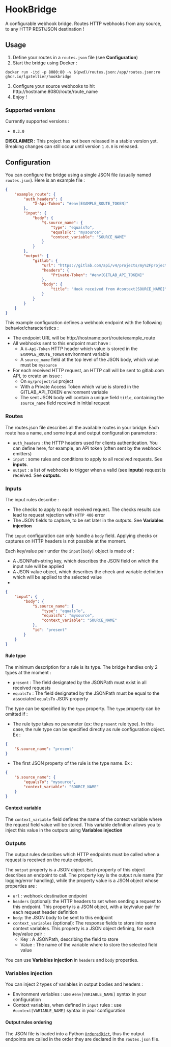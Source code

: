 # HookBridge
A configurable webhook bridge. Routes HTTP webhooks from any source, to any HTTP REST/JSON destination !

## Usage
1. Define your routes in a `routes.json` file (see **Configuration**)
2. Start the bridge using Docker :

```shell
docker run -itd -p 8080:80 -v $(pwd)/routes.json:/app/routes.json:ro ghcr.io/lgatellier/hookbridge
```
3. Configure your source webhooks to hit http://hostname:8080/route/route_name
4. Enjoy !

### Supported versions
Currently supported versions :
- `0.3.0`

**DISCLAIMER :** This project has not been released in a stable version yet. Breaking changes can still occur until version `1.0.0` is released.

## Configuration
You can configure the bridge using a single JSON file (usually named `routes.json`). Here is an example file :
```json
{
    "example_route": {
        "auth_headers": {
            "X-Api-Token": "#env[EXAMPLE_ROUTE_TOKEN]"
        },
        "input": {
            "body": {
                "$.source_name": {
                    "type": "equalsTo",
                    "equalsTo": "mysource",
                    "context_variable": "SOURCE_NAME"
                }
            }
        },
        "output": {
            "gitlab": {
                "url": "https://gitlab.com/api/v4/projects/my%2Fproject%2Fid/issues",
                "headers": {
                    "Private-Token": "#env[GITLAB_API_TOKEN]"
                },
                "body": {
                    "title": "Hook received from #context[SOURCE_NAME]"
                }
            }
        }
    }
}
```

This example configuration defines a webhook endpoint with the following behavior/characteristics :
- The endpoint URL will be http://hostname:port/route/example_route
- All webhooks sent to this endpoint must have :
  - A `X-Api-Token` HTTP header which value is stored in the `EXAMPLE_ROUTE_TOKEN` environment variable
  - A `source_name` field at the top level of the JSON body, which value must be `mysource`
- For each received HTTP request, an HTTP call will be sent to gitlab.com API, to create an issue :
  - On `my/project/id` project
  - With a Private Access Token which value is stored in the GITLAB_API_TOKEN environment variable
  - The sent JSON body will contain a unique field `title`, containing the `source_name` field received in initial request

### Routes
The routes.json file describes all the available routes in your bridge. Each route has a name, and some input and output configuration parameters :
- `auth_headers` : the HTTP headers used for clients authentication. You can define here, for example, an API token (often sent by the webhook emitters)
- `input` : some rules and conditions to apply to all received requests. See **inputs**.
- `output` : a list of webhooks to trigger when a valid (see **inputs**) request is received. See **outputs**.

### Inputs
The input rules describe :
- The checks to apply to each received request. The checks results can lead to request rejection with `HTTP 400` error
- The JSON fields to capture, to be set later in the outputs. See **Variables injection**

The `input` configuration can only handle a `body` field. Applying checks or captures on HTTP headers is not possible at the moment.

Each key/value pair under the `input[body]` object is made of :
- A JSONPath-string key, which describes the JSON field on which the input rule will be applied
- A JSON value object, which describes the check and variable definition which will be applied to the selected value
-
```json
{
    "input": {
        "body": {
            "$.source_name": {
                "type": "equalsTo",
                "equalsTo": "mysource",
                "context_variable": "SOURCE_NAME"
            },
            "id": "present"
        }
    }
}
```

#### Rule type
The minimum description for a rule is its type. The bridge handles only 2 types at the moment :
- `present` : The field designated by the JSONPath must exist in all received requests
- `equalsTo` :  The field designated by the JSONPath must be equal to the associated `equalsTo` JSON property

The type can be specified by the `type` property. The `type` property can be omitted if :
- The rule type takes no parameter (ex: the `present` rule type). In this case, the rule type can be specified directly as rule configuration object. Ex :
```json
{
    "$.source_name": "present"
}
```
- The first JSON property of the rule is the type name. Ex :
```json
{
    "$.source_name": {
        "equalsTo": "mysource",
        "context_variable": "SOURCE_NAME"
    }
}
```

#### Context variable
The `context_variable` field defines the name of the context variable where the request field value will be stored. This variable definition allows you to inject this value in the outputs using **Variables injection**

### Outputs
The output rules describes which HTTP endpoints must be called when a request is received on the route endpoint.

The `output` property is a JSON object. Each property of this object describes an endpoint to call. The property key is the output rule name (for logging/error handling), while the property value is a JSON object whose properties are :
- `url` : webhook destination endpoint
- `headers` (optional): the HTTP headers to set when sending a request to this endpoint. This property is a JSON object, with a key/value pair for each request header definition
- `body`: the JSON body to be sent to this endpoint
- `context_variables` (optional): The response fields to store into some context variables. This property is a JSON object defining, for each key/value pair :
  - Key : A JSONPath, describing the field to store
  - Value : The name of the variable where to store the selected field value

You can use **Variables injection** in `headers` and `body` properties.

### Variables injection
You can inject 2 types of variables in output bodies and headers :
- Environment variables : use `#env[VARIABLE_NAME]` syntax in your configuration
- Context variables, when defined in `input` rules : use `#context[VARIABLE_NAME]` syntax in your configuration

#### Output rules ordering
The JSON file is loaded into a Python [`OrderedDict`][1], thus the output endpoints are called in the order they are declared in the `routes.json` file.

[1]: https://docs.python.org/3/library/collections.html#collections.OrderedDict
